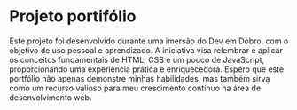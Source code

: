  <h1>Projeto portifólio</h1>

<p>Este projeto foi desenvolvido durante uma imersão do Dev em Dobro, com o objetivo de uso pessoal e aprendizado.
A iniciativa visa relembrar e aplicar os conceitos fundamentais de HTML, CSS e um pouco de JavaScript, proporcionando uma experiência prática e enriquecedora.
Espero que este portfólio não apenas demonstre minhas habilidades, mas também sirva como um recurso valioso para meu crescimento contínuo na área de desenvolvimento web.</p>
